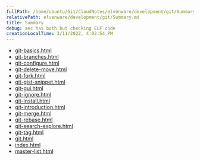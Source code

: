 ```yaml
---
fullPath: /home/ubuntu/Git/CloudNotes/elvenware/development/git/Summary.md
relativePath: elvenware/development/git/Summary.md
title: Summary
debug: aec has both but checking ELF code
creationLocalTime: 3/11/2022, 4:02:54 PM
---
```


<!-- toc -->
<!-- tocstop -->

* [git-basics.html](git-basics.html)
* [git-branches.html](git-branches.html)
* [git-configure.html](git-configure.html)
* [git-delete-move.html](git-delete-move.html)
* [git-fork.html](git-fork.html)
* [git-gist-snippet.html](git-gist-snippet.html)
* [git-gui.html](git-gui.html)
* [git-ignore.html](git-ignore.html)
* [git-install.html](git-install.html)
* [git-introduction.html](git-introduction.html)
* [git-merge.html](git-merge.html)
* [git-rebase.html](git-rebase.html)
* [git-search-explore.html](git-search-explore.html)
* [git-tag.html](git-tag.html)
* [git.html](git.html)
* [index.html](index.html)
* [master-list.html](master-list.html)